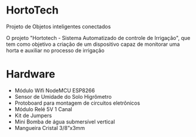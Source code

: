 # HortoTech
Projeto de Objetos inteligentes conectados


O projeto "Hortotech - Sistema Automatizado de controle de Irrigação", que tem como objetivo a criação de um dispositivo capaz de monitorar uma horta e auxiliar no processo de irrigação 


# Hardware
- Módulo Wifi NodeMCU ESP8266
- Sensor de Umidade do Solo Higrômetro
- Protoboard para montagem de circuitos eletrônicos
- Módulo Relé 5V 1 Canal
- Kit de Jumpers
- Mini Bomba de água submersível vertical
- Mangueira Cristal 3/8”x3mm
